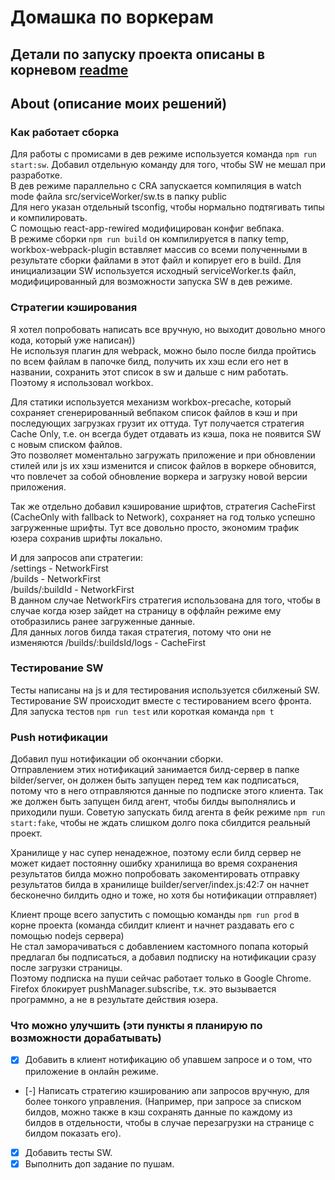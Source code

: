 # Домашка по воркерам

## Детали по запуску проекта описаны в корневом [readme](../README.md)

## About (описание моих решений)

### Как работает сборка

Для работы с промисами в дев режиме используется команда `npm run start:sw`.
Добавил отдельную команду для того, чтобы SW не мешал при разработке.  
В дев режиме параллельно с CRA запускается компиляция в watch mode файла src/serviceWorker/sw.ts в папку public  
Для него указан отдельный tsconfig, чтобы нормально подтягивать типы и компилировать.  
С помощью react-app-rewired модифицирован конфиг вебпака.  
В режиме сборки `npm run build` он компилируется в папку temp, workbox-webpack-plugin
вставляет массив со всеми полученными в результате сборки файлами в этот файл и копирует его в build.
Для инициализации SW используется исходный serviceWorker.ts файл, модифицированный для возможности запуска SW в дев режиме.

### Стратегии кэширования

Я хотел попробовать написать все вручную, но выходит довольно много кода, который уже написан))  
Не используя плагин для webpack, можно было после билда пройтись по всем файлам в папочке билд, получить их хэш если его нет в названии, сохранить этот список в sw и дальше с ним работать.
Поэтому я использовал workbox.

Для статики используется механизм workbox-precache, который сохраняет сгенерированный вебпаком список файлов в кэш и при последующих загрузках грузит их оттуда.
Тут получается стратегия Cache Only, т.е. он всегда будет отдавать из кэша, пока не появится SW с новым списком файлов.  
Это позволяет моментально загружать приложение и при обновлении стилей или js их хэш изменится и список файлов в воркере обновится, что повлечет за собой обновление воркера и загрузку новой версии приложения.

Так же отдельно добавил кэширование шрифтов, стратегия CacheFirst (CacheOnly with fallback to Network), сохраняет на год только успешно загруженные шрифты. Тут все довольно просто, экономим трафик юзера сохранив шрифты локально.

И для запросов апи стратегии:  
/settings - NetworkFirst  
/builds - NetworkFirst  
/builds/:buildId - NetworkFirst  
В данном случае NetworkFirs стратегия использована для того, чтобы в случае
когда юзер зайдет на страницу в оффлайн режиме ему отобразились ранее загруженные данные.  
Для данных логов билда такая стратегия, потому что они не изменяются
/builds/:buildsId/logs - CacheFirst

### Тестирование SW

Тесты написаны на js и для тестирования используется сбилженый SW.
Тестирование SW происходит вместе с тестированием всего фронта.  
Для запуска тестов `npm run test` или короткая команда `npm t`

### Push нотификации

Добавил пуш нотификации об окончании сборки.  
Отправлением этих нотификаций занимается билд-сервер в папке bilder/server, он должен быть запущен перед тем как подписаться,
потому что в него отправляются данные по подписке этого клиента.
Так же должен быть запущен билд агент, чтобы билды выполнялись и приходили пуши.
Советую запускать билд агента в фейк режиме `npm run start:fake`, чтобы не ждать слишком долго пока сбилдится реальный проект.

Хранилище у нас супер ненадежное, поэтому если билд сервер не может кидает постоянну ошибку хранилища во время сохранения результатов билда можно попробовать
закоментировать отправку результатов билда в хранилище builder/server/index.js:42:7 он начнет бесконечно билдить одно и тоже, но хотя бы нотификации отправляет)

Клиент проще всего запустить с помощью команды `npm run prod` в корне проекта (команда сбилдит клиент и начнет раздавать его с помощью nodejs сервера)  
Не стал заморачиваться с добавлением кастомного попапа который предлагал бы подписаться,
а добавил подписку на нотификации сразу после загрузки страницы.  
Поэтому подписка на пуши сейчас работает только в Google Chrome.  
Firefox блокирует pushManager.subscribe, т.к. это вызывается программно, а не в результате действия юзера.

### Что можно улучшить (эти пункты я планирую по возможности дорабатывать)

- [x] Добавить в клиент нотификацию об упавшем запросе и о том, что приложение в онлайн режиме.
- [-] Написать стратегию кэшированию апи запросов вручную, для более тонкого управления. (Например, при запросе за списком билдов, можно также в кэш сохранять данные по каждому из билдов в отдельности, чтобы в случае перезагрузки на странице с билдом показать его).
- [x] Добавить тесты SW.
- [x] Выполнить доп задание по пушам.
